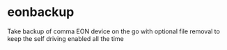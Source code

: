 # eonbackup
Take backup of comma EON device on the go with optional file removal to keep the self driving enabled all the time
